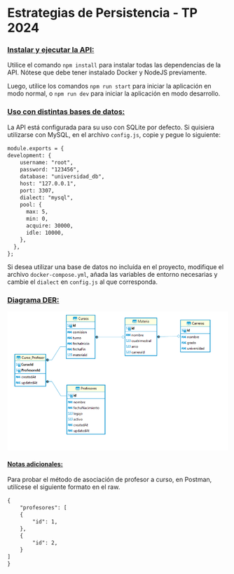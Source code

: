<h1>Estrategias de Persistencia - TP 2024</h1>

<h3><ins>Instalar y ejecutar la API:</ins></h3>

Utilice el comando ```npm install``` para instalar todas las dependencias de la API. Nótese que debe tener instalado Docker y NodeJS previamente.

Luego, utilice los comandos ```npm run start``` para iniciar la aplicación en modo normal, o ```npm run dev``` para iniciar la aplicación en modo desarrollo.

<h3><ins>Uso con distintas bases de datos:</ins></h3>

La API está configurada para su uso con SQLite por defecto. Si quisiera utilizarse con MySQL, en el archivo ```config.js```, copie y pegue lo siguiente:

```
module.exports = {
development: {
    username: "root",
    password: "123456",
    database: "universidad_db",
    host: "127.0.0.1",
    port: 3307,
    dialect: "mysql",
    pool: {
      max: 5,
      min: 0,
      acquire: 30000,
      idle: 10000,
    },
  },
};
```
Si desea utilizar una base de datos no incluída en el proyecto, modifique el archivo ```docker-compose.yml```, añada las variables de entorno necesarias y cambie el ```dialect``` en ```config.js``` al que corresponda.

<h3><ins>Diagrama DER:</ins></h3>

<img src="assets/diagramaDER.png"></img>



<h4><ins>Notas adicionales:</ins></h4>

Para probar el método de asociación de profesor a curso, en Postman, utilícese el siguiente formato en el raw.
```
{
    "profesores": [
    {
        "id": 1,
    },
    {
        "id": 2,
    }
]
}
```
